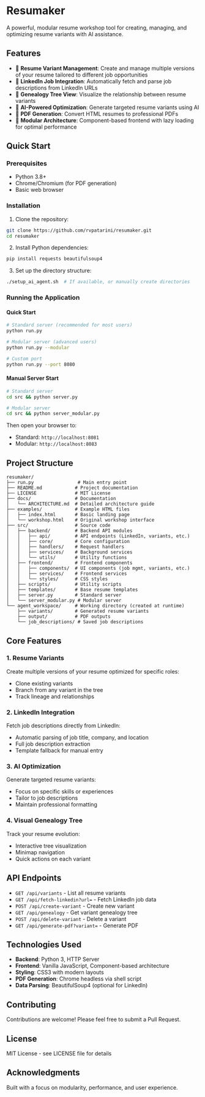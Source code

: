 # Resumaker

A powerful, modular resume workshop tool for creating, managing, and optimizing resume variants with AI assistance.

## Features

- 🎯 **Resume Variant Management**: Create and manage multiple versions of your resume tailored to different job opportunities
- 🔗 **LinkedIn Job Integration**: Automatically fetch and parse job descriptions from LinkedIn URLs
- 🌳 **Genealogy Tree View**: Visualize the relationship between resume variants
- 🤖 **AI-Powered Optimization**: Generate targeted resume variants using AI
- 📄 **PDF Generation**: Convert HTML resumes to professional PDFs
- 🧩 **Modular Architecture**: Component-based frontend with lazy loading for optimal performance

## Quick Start

### Prerequisites

- Python 3.8+
- Chrome/Chromium (for PDF generation)
- Basic web browser

### Installation

1. Clone the repository:
```bash
git clone https://github.com/rvpatarini/resumaker.git
cd resumaker
```

2. Install Python dependencies:
```bash
pip install requests beautifulsoup4
```

3. Set up the directory structure:
```bash
./setup_ai_agent.sh  # If available, or manually create directories
```

### Running the Application

#### Quick Start
```bash
# Standard server (recommended for most users)
python run.py

# Modular server (advanced users)
python run.py --modular

# Custom port
python run.py --port 8080
```

#### Manual Server Start
```bash
# Standard server
cd src && python server.py

# Modular server  
cd src && python server_modular.py
```

Then open your browser to:
- Standard: `http://localhost:8081`
- Modular: `http://localhost:8083`

## Project Structure

```
resumaker/
├── run.py                # Main entry point
├── README.md            # Project documentation  
├── LICENSE              # MIT License
├── docs/                # Documentation
│   └── ARCHITECTURE.md  # Detailed architecture guide
├── examples/            # Example HTML files
│   ├── index.html       # Basic landing page
│   └── workshop.html    # Original workshop interface
├── src/                 # Source code
│   ├── backend/         # Backend API modules
│   │   ├── api/         # API endpoints (LinkedIn, variants, etc.)
│   │   ├── core/        # Core configuration
│   │   ├── handlers/    # Request handlers  
│   │   ├── services/    # Background services
│   │   └── utils/       # Utility functions
│   ├── frontend/        # Frontend components
│   │   ├── components/  # UI components (job mgmt, variants, etc.)
│   │   ├── services/    # Frontend services
│   │   └── styles/      # CSS styles
│   ├── scripts/         # Utility scripts
│   ├── templates/       # Base resume templates
│   ├── server.py        # Standard server
│   └── server_modular.py # Modular server
└── agent_workspace/     # Working directory (created at runtime)
    ├── variants/        # Generated resume variants
    ├── output/          # PDF outputs
    └── job_descriptions/ # Saved job descriptions
```

## Core Features

### 1. Resume Variants
Create multiple versions of your resume optimized for specific roles:
- Clone existing variants
- Branch from any variant in the tree
- Track lineage and relationships

### 2. LinkedIn Integration
Fetch job descriptions directly from LinkedIn:
- Automatic parsing of job title, company, and location
- Full job description extraction
- Template fallback for manual entry

### 3. AI Optimization
Generate targeted resume variants:
- Focus on specific skills or experiences
- Tailor to job descriptions
- Maintain professional formatting

### 4. Visual Genealogy Tree
Track your resume evolution:
- Interactive tree visualization
- Minimap navigation
- Quick actions on each variant

## API Endpoints

- `GET /api/variants` - List all resume variants
- `GET /api/fetch-linkedin?url=` - Fetch LinkedIn job data
- `POST /api/create-variant` - Create new variant
- `GET /api/genealogy` - Get variant genealogy tree
- `POST /api/delete-variant` - Delete a variant
- `GET /api/generate-pdf?variant=` - Generate PDF

## Technologies Used

- **Backend**: Python 3, HTTP Server
- **Frontend**: Vanilla JavaScript, Component-based architecture
- **Styling**: CSS3 with modern layouts
- **PDF Generation**: Chrome headless via shell script
- **Data Parsing**: BeautifulSoup4 (optional for LinkedIn)

## Contributing

Contributions are welcome! Please feel free to submit a Pull Request.

## License

MIT License - see LICENSE file for details

## Acknowledgments

Built with a focus on modularity, performance, and user experience.